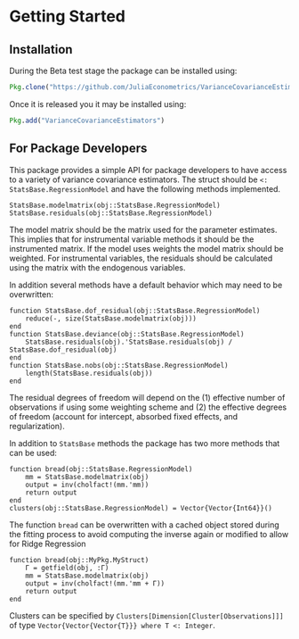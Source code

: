# Getting Started

## Installation

During the Beta test stage the package can be installed using:
```julia
Pkg.clone("https://github.com/JuliaEconometrics/VarianceCovarianceEstimators.jl.git")
```

Once it is released you it may be installed using:
```julia
Pkg.add("VarianceCovarianceEstimators")
```

## For Package Developers

This package provides a simple API for package developers to have access to a variety
of variance covariance estimators. The struct should be `<: StatsBase.RegressionModel`
and have the following methods implemented.

```
StatsBase.modelmatrix(obj::StatsBase.RegressionModel)
StatsBase.residuals(obj::StatsBase.RegressionModel)
```

The model matrix should be the matrix used for the parameter estimates. This implies
that for instrumental variable methods it should be the instrumented matrix. If the
model uses weights the model matrix should be weighted. For instrumental variables,
the residuals should be calculated using the matrix with the endogenous variables.

In addition several methods have a default behavior which may need to be overwritten:
```
function StatsBase.dof_residual(obj::StatsBase.RegressionModel)
	reduce(-, size(StatsBase.modelmatrix(obj)))
end
function StatsBase.deviance(obj::StatsBase.RegressionModel)
	StatsBase.residuals(obj).'StatsBase.residuals(obj) / StatsBase.dof_residual(obj)
end
function StatsBase.nobs(obj::StatsBase.RegressionModel)
	length(StatsBase.residuals(obj))
end
```

The residual degrees of freedom will depend on the (1) effective number of observations
if using some weighting scheme and (2) the effective degrees of freedom (account for intercept,
absorbed fixed effects, and regularization).

In addition to `StatsBase` methods the package has two more methods that can be used:
```
function bread(obj::StatsBase.RegressionModel)
	mm = StatsBase.modelmatrix(obj)
	output = inv(cholfact!(mm.'mm))
	return output
end
clusters(obj::StatsBase.RegressionModel) = Vector{Vector{Int64}}()
```
The function `bread` can be overwritten with a cached object stored during the fitting
process to avoid computing the inverse again or modified to allow for Ridge Regression
```
function bread(obj::MyPkg.MyStruct)
	Γ = getfield(obj, :Γ)
	mm = StatsBase.modelmatrix(obj)
	output = inv(cholfact!(mm.'mm + Γ))
	return output
end
```
Clusters can be specified by `Clusters[Dimension[Cluster[Observations]]]` of type
`Vector{Vector{Vector{T}}} where T <: Integer`.
